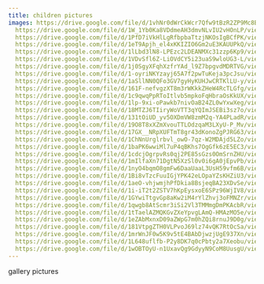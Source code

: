 ```yaml
---
title: children pictures
images: https://drive.google.com/file/d/1vhNr0dWrCkWcr7Qfw9tBzR2ZP9Mc8BMA/view?usp=drive_link,
  https://drive.google.com/file/d/1W_1Yb0Ka8VDdmeAH3dmvNLvIU2vHOnLP/view?usp=drive_link,
  https://drive.google.com/file/d/1PfD7iVkHlLgRfbpbaTtzjNKOsIgBCfPK/view?usp=drive_link,
  https://drive.google.com/file/d/1eT9Apjh_el4xKKIZIO6Gm2uE3KAUUPkQ/view?usp=drive_link,
  https://drive.google.com/file/d/1lLbd3lN8-LPEzc2LDEANMXc31zzp6Kp9/view?usp=drive_link,
  https://drive.google.com/file/d/1VDvSfl6Z-LiOVdCY5i23uaS9wloUG3-L/view?usp=drive_link,
  https://drive.google.com/file/d/1j0SgyXFqhXzfrYAd_l9Z7bpgvdMDRTVG/view?usp=drive_link,
  https://drive.google.com/file/d/1-oyriNKYzayj65A7f2pwTuKeja3pcJsu/view?usp=drive_link,
  https://drive.google.com/file/d/1aSllNN0QFo3GV7gyHyKUHJwCRTKlLU-y/view?usp=drive_link,
  https://drive.google.com/file/d/161F-nefvgzXT8m3rWKkkZHeW4RcTLGfg/view?usp=drive_link,
  https://drive.google.com/file/d/1c9qwqPpRToItlvb5mpkoFqHbraOsKkUX/view?usp=drive_link,
  https://drive.google.com/file/d/1lp-9xi-oPawkb7nivOaB24ZL0wYxwXeg/view?usp=drive_link,
  https://drive.google.com/file/d/18MTZJ6TIiryWoVTT3qYQImJSEBi3sz7o/view?usp=drive_link,
  https://drive.google.com/file/d/131tOiUD_yv5OXDmVW8zmM2q-YA4PLadR/view?usp=drive_link,
  https://drive.google.com/file/d/19O8T8xXZmXvouTTLOdzqaM3LXyU-P_Mv/view?usp=drive_link,
  https://drive.google.com/file/d/17GX__NRpXUFTmT8gr43dKonoZgPJRG63/view?usp=drive_link,
  https://drive.google.com/file/d/1ChNnUrglrbvl_owO-7qz-W2MDAjd5LZo/view?usp=drive_link,
  https://drive.google.com/file/d/1baPK6wwiMl7uP4qBKhs7OgGfk6zE5EC3/view?usp=drive_link,
  https://drive.google.com/file/d/1cdcjOgrpvRs0qj2PE85sGzs0OmSrnZHU/view?usp=drive_link,
  https://drive.google.com/file/d/1mIlfaXn71DgtN5XzSl0v0i6gA0jEpvPb/view?usp=drive_link,
  https://drive.google.com/file/d/1nyO4bqmO8gmFw6DaaUaaL3UsH59vfm6B/view?usp=drive_link,
  https://drive.google.com/file/d/1Bi8vTzcFuuIGjYPK42eLOpaYZsKHZiU3/view?usp=drive_link,
  https://drive.google.com/file/d/1aeO-vhjwmjhPfDkia8BsjeqBA23XDvSe/view?usp=drive_link,
  https://drive.google.com/file/d/1i-iT2t2ZSTV7hKpEysxoE6SPz96WjIV8/view?usp=drive_link,
  https://drive.google.com/file/d/1GYwiTtgvGp8aKw2iM4rYlZhvj3oFMNZr/view?usp=drive_link,
  https://drive.google.com/file/d/1qwgb8AtScmr3iSi2Vl3TMMmgDmPKAcbR/view?usp=drive_link,
  https://drive.google.com/file/d/1tTaelAZMQKGvZXeYpvgLAmQ-HMAzMO5e/view?usp=drive_link,
  https://drive.google.com/file/d/1eZAbMxnxD09aZWpG7m0hZQi8rnuJ9D0g/view?usp=drive_link,
  https://drive.google.com/file/d/181VtpgZTH0VLPvoJ69lz74vQK7RtOcSa/view?usp=drive_link,
  https://drive.google.com/file/d/1mrWnJF0w5K9v5tE4BAbDjwzjUgE937Xn/view?usp=drive_link,
  https://drive.google.com/file/d/1L648uflfb-P2y8DK7q0cPbty2a7Xeobu/view?usp=drive_link,
  https://drive.google.com/file/d/1wOBTOyU-n1UxavQg9GdyyN9CoM8UusgU/view?usp=drive_link
---
```

gallery pictures
